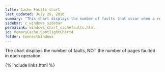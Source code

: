 ```yaml
---
title: Cache Faults chart
last_updated: July 29, 2016
summary: "This chart displays the number of faults that occur when a requested page is not found in the file system cache, and must be retrieved from elsewhere."
sidebar: c_windows_sidebar
permalink: windows_chart_cachefaults.html
id: MemoryCache.SpotlightChart4
folder: ConnectWindows
---
```


The chart displays the number of faults, NOT the number of pages faulted in each operation.



{% include links.html %}
